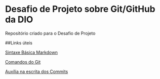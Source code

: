 # Desafio de Projeto sobre Git/GitHub da DIO  
Repositório criado para o Desafio de Projeto

##Links úteis

[Sintaxe  Básica Markdown](https://www.markdownguide.org/getting-started/)

[Comandos do Git](https://comandosgit.github.io)

[Auxília na escrita dos Commits](https://www.conventionalcommits.org/pt-br/v1.0.0/)
